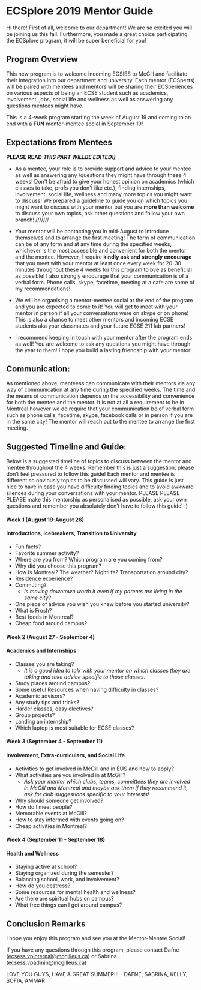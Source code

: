 # ECSplore 2019 Mentor Guide

Hi there! First of all, welcome to our department! We are so excited you will be joining us this fall. Furthermore, you made a great choice participating the ECSplore program, it will be super beneficial for you! 


## Program Overview
This new program is to welcome incoming ECSIES to McGill and facilitate their integration into our department and university. Each mentor (ECSperts) will be paired with mentees and mentors will be sharing their ECSperiences on various aspects of being an ECSE student such as academics, involvement, jobs, social life and wellness as well as answering any questions mentees might have.

This is a 4-week program starting the week of August 19 and coming to an end with a **FUN** mentor-mentee social in September 19! 

## Expectations from Mentees
**PLEASE READ**
**_THIS PART WILLBE EDITED!)_**
* As a mentee, your role is to provide support and advice to your mentee as well as answering any /questions they might have through these 4 weeks! Don't be afraid to give your honest opinion on academics (which classes to take, profs you don't like etc.), finding internships, involvement, social life, wellness and many more topics you might want to discuss! We prepared a guideline to guide you on which topics you might want to discuss with your mentor but you are **more than welcome** to discuss your own topics, ask other questions and follow your own branch!
///////
* Your mentor will be contacting you in mid-August to introduce themselves and to arrange the first meeting! The form of communication can be of any form and at any time during the specified weeks, whichever is the most accessible and convenient for both the mentor and the mentee. However, I ~~require~~ **kindly ask and strongly encourage** that you meet with your mentor at least once every week for 20-30 minutes throughout these 4 weeks for this program to bve as beneficial as possible! I also strongly encourage that your communication is of a verbal form. Phone calls, skype, facetime, meeting at a cafe are some of my recommendations! 

* We will be organising a mentor-mentee social at the end of the program and you are expected to come to it! You will get to meet with your mentor in person if all your conversations were on skype or on phone! This is also a chance to meet other mentors and incoming ECSE students aka your classmates and your future ECSE 211 lab partners!

* I recommend keeping in touch with your mentor after the program ends as well! You are welcome to ask any questions you might have through the year to them! I hope you build a lasting friendship with your mentor!

## Communication: 
As mentioned above, menteess can communicate with their mentors via any way of communication at any time during the specified weeks. The time and the means of communication depends on the accessibility and convenience for both the mentee and the mentor. It is not at all a requirement to be in Montreal however we do require that your communication be of verbal form such as phone calls, facetime, skype, facebook calls or in person if you are in the same city! The mentor will reach out to the mentee to arrange the first meeting.

## Suggested Timeline and Guide: 
Below is a suggested timeline of topics to discuss between the mentor and mentee throughout the 4 weeks. Remember this is just a suggestion, please don’t feel pressured to follow this guide! Each mentor and mentee is different so obviously topics to be discussed will vary. This guide is just nice to have in case you have difficulty finding topics and to avoid awkward silences during your conversations with your mentor. PLEASE PLEASE PLEASE make this mentorship as personalised as possible, ask your own questions and remember you absolutely don’t have to follow this guide! :)


#### Week 1 (August 19-August 26)
#### Introductions, Icebreakers, Transition to University

* Fun facts? 
* Favorite summer activity? 
* Where are you from? Which program are you coming from?
* Why did you choose this program?
* How is Montreal? The weather? Nightlife? Transportation around city?
* Residence experience?
* Commuting? 
    * *Is moving downtown worth it even if my parents are living in the same city?* 
* One piece of advice you wish you knew before you started university?
* What is Frosh?
* Best foods in Montreal?
* Cheap food around campus?

#### Week 2 (August 27 - September 4)
#### Academics and Internships

* Classes you are taking? 
    * *It is a good idea to talk with your  mentor on which classes they are taking and take advice specific to those classes.*
* Study places around campus?
* Some useful Resources when having difficulty in classes? 
* Academic advisors? 
* Any study tips and tricks? 
* Harder classes, easy electives?
* Group projects? 
* Landing an internship? 
* Which laptop is most suitable for ECSE classes?


#### Week 3 (September 4 - September 11)
#### Involvement, Extra-curriculars, and Social Life

* Activities to get involved in McGill and in EUS and how to apply? 
* What activities are you involved in at McGill? 
    * *Ask your mentor which clubs, teams, committees they are involved in McGill and Montreal and maybe ask them if they recommend it, ask for club suggestions specific to your interests!*
* Why should someone get involved? 
* How do I meet people? 
* Memorable events at McGill? 
* How to stay informed with events going on?
* Cheap activities in Montreal?


#### Week 4 (September 11 - September 18)
#### Health and Wellness

* Staying active at school? 
* Staying organized during the semester? 
* Balancing school, work, and involvement?
* How do you destress? 
* Some resources for mental health and wellness?
* Are there are spiritual hubs on campus? 
* What free things can I get around campus? 


## Conclusion Remarks

I hope you enjoy this program and see you at the Mentor-Mentee Social!

If you have any questions through this program, please contact Dafne (ecsess.vpinternal@mcgilleus.ca) or Sabrina (ecsess.vpadmin@mcgilleus.ca)

LOVE YOU GUYS, HAVE A GREAT SUMMER!!! - DAFNE, SABRINA, KELLY, SOFIA, AMMAR
